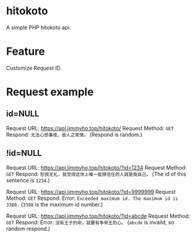 # hitokoto

A simple PHP hitokoto api.

# Feature

Customize Request ID.

# Request example

## id=NULL

Request URL: https://api.jimmyho.top/hitokoto/
Request Method: `GET`
Respond: `无法心想事成，是人之常情。`
(Respond is random.)

## !id=NULL

Request URL: https://api.jimmyho.top/hitokoto/?id=1234
Request Method: `GET`
Respond: `恕我无礼，我觉得这世上唯一能够信任的人就是我自己。`
(The id of this sentence is `1234`.)

Request URL: https://api.jimmyho.top/hitokoto/?id=9999999
Request Method: `GET`
Respond: Error: `Exceeded maximum id. The maximum id is 3388.`
(`3388` is the maximum id number.)

Request URL: https://api.jimmyho.top/hitokoto/?id=abcde
Request Method: `GET`
Respond: Error: `没有王子的命，就要有争帝王的心。`
(`abcde` is invaild, so random respond.)

